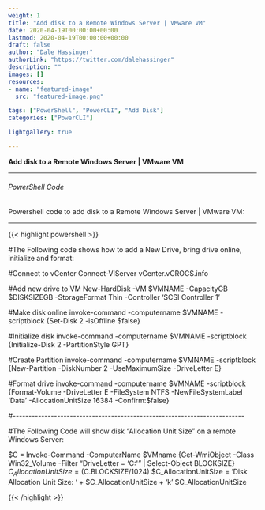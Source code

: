 ```yaml
---
weight: 1
title: "Add disk to a Remote Windows Server | VMware VM"
date: 2020-04-19T00:00:00+00:00
lastmod: 2020-04-19T00:00:00+00:00
draft: false
author: "Dale Hassinger"
authorLink: "https://twitter.com/dalehassinger"
description: ""
images: []
resources:
- name: "featured-image"
  src: "featured-image.png"

tags: ["PowerShell", "PowerCLI", "Add Disk"]
categories: ["PowerCLI"]

lightgallery: true

---
```


**Add disk to a Remote Windows Server | VMware VM**

<!--more-->

---

###### PowerShell Code

Powershell code to add disk to a Remote Windows Server | VMware VM:  

---

{{< highlight powershell >}}

#The Following code shows how to add a New Drive, bring drive online, initialize and format:

#Connect to vCenter
Connect-VIServer vCenter.vCROCS.info 

#Add new drive to VM
New-HardDisk -VM $VMNAME -CapacityGB $DISKSIZEGB -StorageFormat Thin -Controller ‘SCSI Controller 1’

#Make disk online
invoke-command -computername $VMNAME -scriptblock {Set-Disk 2 -isOffline $false}

#Initialize disk
invoke-command -computername $VMNAME -scriptblock {Initialize-Disk 2 -PartitionStyle GPT}

#Create Partition
invoke-command -computername $VMNAME -scriptblock {New-Partition -DiskNumber 2 -UseMaximumSize -DriveLetter E}

#Format drive
invoke-command -computername $VMNAME -scriptblock {Format-Volume -DriveLetter E -FileSystem NTFS -NewFileSystemLabel ‘Data’ -AllocationUnitSize 16384 -Confirm:$false}

#-------------------------------------------------------------------------

#The Following Code will show disk “Allocation Unit Size” on a remote Windows Server:

$C = Invoke-Command -ComputerName $VMname {Get-WmiObject -Class Win32_Volume -Filter “DriveLetter = ‘C:'” | Select-Object BLOCKSIZE}
$C_AllocationUnitSize = ($C.BLOCKSIZE/1024)
$C_AllocationUnitSize = ‘Disk Allocation Unit Size: ‘ + $C_AllocationUnitSize + ‘k’
$C_AllocationUnitSize

{{< /highlight >}}

